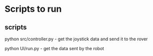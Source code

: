 # Scripts to run

## scripts

python src/controller.py
    - get the joystick data and send it to the rover

python UI/run.py
    - get the data sent by the robot 
